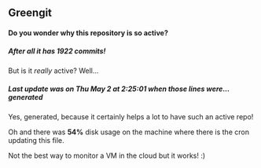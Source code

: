 ## Greengit

#### Do you wonder why this repository is so active?

##### After all it has 1922 commits!

But is it *really* active? Well...

##### Last update was on Thu May 2 at 2:25:01 when those lines were... generated

Yes, generated, because it certainly helps a lot to have such an active repo!

Oh and there was **54%** disk usage on the machine
where there is the cron updating this file.

Not the best way to monitor a VM in the cloud but it works! :)
